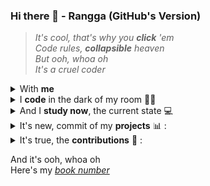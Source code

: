 ### Hi there 👋 - Rangga (GitHub's Version)

<!--
**ranggakd/ranggakd** is a ✨ _special_ ✨ repository because its `README.md` (this file) appears on your GitHub profile.

TODO:
- Finish up the clean-code-php ENG and IND and send the email to the earliest maintainer
- Finish up the faster code, Medium Story and DEV Blog of Basic Steganography
- Finish up the base64ed repo and deploy the github pages of it
- Finish up the BookMan repo
-->

> *It's cool, that's why you* ***click*** *'em*  
*Code rules,* ***collapsible*** *heaven*  
*But ooh, whoa oh*  
*It's a cruel coder*  

<details>
<summary>
With <strong>me</strong>
</summary>
<center>

|  | I'm a / an |
| :--- | :---: |
| Programmer | ✔ |
| AI Tech Writer | ✔ |
| Data Practitioner | ✔ |
| Statistics & Math Addict | ✔ |
| Open Source Contributor | ✔ |
| Quantum Computing Enthusiast | ✔ |
</center>
</details>

<details>
<summary>
I <strong>code</strong> in the dark of my room 👨‍💻
</summary>
<div align="right">

And I predict my data, **forecasting** from afar (oh)  
"**Unittest**," but it's not just a few  
**Data analysis** keeps me on cue
</div>
</details>

<details>
<summary>
And I <strong>study now</strong>, the current state 💻
</summary>
<div align="right">

Of **Rust** and **Julia** to seal my fate (oh)  
And in **Python**, I find my worth  
"**SQL**", ain't that the geekiest you ever heard?  
I write those, grinding like a coder
</div>
</details>

<details>
<summary>
It's new, commit of my <strong>projects</strong> 📊 :
</summary>
<div align="right">

[Regression and Forecasting Metrics Exploration](https://github.com/ranggakd/DAIly/blob/main/ideas/regression_forecasting_metrics/Metrics_Exploration.ipynb) | [Medium Story](https://medium.com/@ranggakd/forecasting-metrics-im-new-i-tried-let-s-talk-f6208c55bc3b) | [DEV Blog](https://dev.to/ranggakd/so-i-explored-forecasting-metrics-now-i-want-your-two-cents-30p0)

[Goodbye Average Rating System Hello Helpful Rating System](https://github.com/ranggakd/DAIly/blob/main/ideas/helpful_rating_system/Goodbye_Average_Rating_System_Hello_Helpful_Rating_System.ipynb) | [Medium Story](https://medium.com/@ranggakd/rating-system-is-not-credible-anymore-so-i-propose-a-new-one-24d4b5926702) | [DEV Blog](https://dev.to/ranggakd/beyond-stars-the-helpful-rating-system-outshines-traditional-5-star-reviews-4ahe)

[Extract Smart Contract Address Using GraphQL API](https://github.com/ranggakd/DAIly/blob/main/projects/ethereum_address/Extract_Smart_Contract_Address_Using_GraphQL_API.ipynb) | [DEV Blog](https://dev.to/ranggakd/leveraging-graphql-api-over-web-scraping-a-backend-approach-14km)

[Basic Steganography](https://github.com/ranggakd/steganography/blob/main/Exploring_Steganography_In_The_Wild_Part_1.ipynb)

[Fantastic Docs and Where to Find Them](https://github.com/ranggakd/DAIly/blob/main/tips/Fantastic_Docs_and_Where_to_Find_Them.ipynb) | [Medium Story](https://medium.com/@ranggakd/fantastic-docs-and-where-to-find-them-27357e23429)

</div>
</details>

<details>
<summary>
It's true, the <strong>contributions</strong> 🤖 :
</summary>
<div align="right">

[Pre-Introduction BigOCheatSheet in English](https://github.com/ranggakd/BigOCheatSheet/tree/pr_only) | [Pra-Pendahuluan BigOCheatSheet dalam Bahasa Indonesia](https://github.com/ranggakd/BigOCheatSheet)

[Repository Link Donasi Palestina dalam Bahasa Indonesia](https://github.com/ranggakd/Bantu_Palestina)

</div>
</details>

And it's ooh, whoa oh  
Here's my [*book number*](https://beacons.ai/ranggakd)
